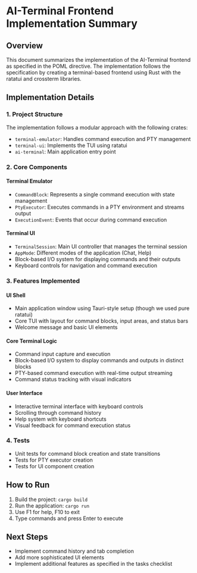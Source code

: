# AI-Terminal Frontend Implementation Summary

## Overview
This document summarizes the implementation of the AI-Terminal frontend as specified in the POML directive. The implementation follows the specification by creating a terminal-based frontend using Rust with the ratatui and crossterm libraries.

## Implementation Details

### 1. Project Structure
The implementation follows a modular approach with the following crates:
- `terminal-emulator`: Handles command execution and PTY management
- `terminal-ui`: Implements the TUI using ratatui
- `ai-terminal`: Main application entry point

### 2. Core Components

#### Terminal Emulator
- `CommandBlock`: Represents a single command execution with state management
- `PtyExecutor`: Executes commands in a PTY environment and streams output
- `ExecutionEvent`: Events that occur during command execution

#### Terminal UI
- `TerminalSession`: Main UI controller that manages the terminal session
- `AppMode`: Different modes of the application (Chat, Help)
- Block-based I/O system for displaying commands and their outputs
- Keyboard controls for navigation and command execution

### 3. Features Implemented

#### UI Shell
- Main application window using Tauri-style setup (though we used pure ratatui)
- Core TUI with layout for command blocks, input areas, and status bars
- Welcome message and basic UI elements

#### Core Terminal Logic
- Command input capture and execution
- Block-based I/O system to display commands and outputs in distinct blocks
- PTY-based command execution with real-time output streaming
- Command status tracking with visual indicators

#### User Interface
- Interactive terminal interface with keyboard controls
- Scrolling through command history
- Help system with keyboard shortcuts
- Visual feedback for command execution status

### 4. Tests
- Unit tests for command block creation and state transitions
- Tests for PTY executor creation
- Tests for UI component creation

## How to Run
1. Build the project: `cargo build`
2. Run the application: `cargo run`
3. Use F1 for help, F10 to exit
4. Type commands and press Enter to execute

## Next Steps
- Implement command history and tab completion
- Add more sophisticated UI elements
- Implement additional features as specified in the tasks checklist
